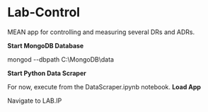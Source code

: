 # Lab-Control
MEAN app for controlling and measuring several DRs and ADRs.

**Start MongoDB Database**

mongod --dbpath C:\MongoDB\data

**Start Python Data Scraper**

For now, execute from the DataScraper.ipynb notebook.
**Load App**

Navigate to 
    LAB.IP
    
